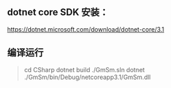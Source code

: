 
## dotnet core SDK 安装：
https://dotnet.microsoft.com/download/dotnet-core/3.1
## 编译运行
> cd CSharp
> dotnet build ./GmSm.sln 
> dotnet ./GmSm/bin/Debug/netcoreapp3.1/GmSm.dll
